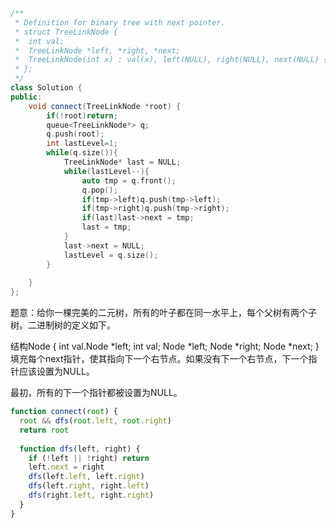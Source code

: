 ```cpp
/**
 * Definition for binary tree with next pointer.
 * struct TreeLinkNode {
 *  int val;
 *  TreeLinkNode *left, *right, *next;
 *  TreeLinkNode(int x) : val(x), left(NULL), right(NULL), next(NULL) {}
 * };
 */
class Solution {
public:
    void connect(TreeLinkNode *root) {
        if(!root)return;
        queue<TreeLinkNode*> q;
        q.push(root);
        int lastLevel=1;
        while(q.size()){
            TreeLinkNode* last = NULL;
            while(lastLevel--){
                auto tmp = q.front();
                q.pop();
                if(tmp->left)q.push(tmp->left);
                if(tmp->right)q.push(tmp->right);
                if(last)last->next = tmp;
                last = tmp;
            }
            last->next = NULL;
            lastLevel = q.size();
        }
        
    }
};

```

题意：给你一棵完美的二元树，所有的叶子都在同一水平上，每个父树有两个子树。二进制树的定义如下。

结构Node {
  int val.Node *left; int val;
  Node *left;
  Node *right;
  Node *next;
}
填充每个next指针，使其指向下一个右节点。如果没有下一个右节点，下一个指针应该设置为NULL。

最初，所有的下一个指针都被设置为NULL。

```javascript
function connect(root) {
  root && dfs(root.left, root.right)
  return root
  
  function dfs(left, right) {
    if (!left || !right) return
    left.next = right
    dfs(left.left, left.right)
    dfs(left.right, right.left)
    dfs(right.left, right.right)
  }
}
```

